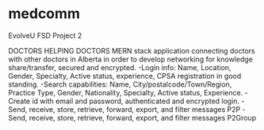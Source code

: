 # medcomm

EvolveU FSD Project 2

DOCTORS HELPING DOCTORS
MERN stack application connecting doctors with other doctors in Alberta in order to develop networking for knowledge share/transfer, secured and encrypted.
-Login info: Name, Location, Gender, Specialty, Active status, experience, CPSA registration in good standing.
-Search capabilities: Name, City/postalcode/Town/Region, Practice Type, Gender, Nationality, Specialty, Active status, Experience.
-Create id with email and password, authenticated and encrypted login.
-Send, receive, store, retrieve, forward, export, and filter messages P2P
-Send, receive, store, retrieve, forward, export, and filter messages P2Group
